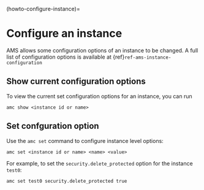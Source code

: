 (howto-configure-instance)=
# Configure an instance

AMS allows some configuration options of an instance to be changed. A full list of configuration options is available at {ref}`ref-ams-instance-configuration`

## Show current configuration options

To view the current set configuration options for an instance, you can run

    amc show <instance id or name>

## Set confguration option

Use the `amc set` command to configure instance level options:

    amc set <instance id or name> <name> <value>

For example, to set the `security.delete_protected` option for the instance `test0`:

    amc set test0 security.delete_protected true
